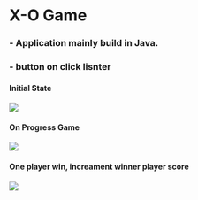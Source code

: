<h1>
  X-O Game 
</h1>

<h3>
  - Application mainly build in Java.
</h3>
<h3>
    - button on click lisnter
</h3>

<h4>Initial State</h4>
<img src="https://github.com/user-attachments/assets/fc9b0156-2a2d-43e9-9d64-bec5fe28cabf"/>

<h4>On Progress Game</h4>
<img src="https://github.com/user-attachments/assets/6f9eb9b0-c176-4c7e-adf5-cd1730d89aef"/>

<h4>One player win, increament winner player score</h4>
<img src="https://github.com/user-attachments/assets/1d9d70bf-e253-489c-8f53-d14974f1548b"/>
